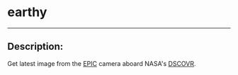# earthy
------

Description:
------
Get latest image from the [EPIC](https://epic.gsfc.nasa.gov/) camera aboard NASA's [DSCOVR](https://www.nesdis.noaa.gov/content/dscovr-deep-space-climate-observatory).

